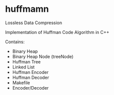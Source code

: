 # huffmamn
Lossless Data Compression

Implementation of Huffman Code Algorithm in C++

Contains:
- Binary Heap
- Binary Heap Node (treeNode)
- Huffman Tree
- Linked List
- Huffman Encoder
- Huffman Decoder
- Makefile
- Encoder/Decoder
